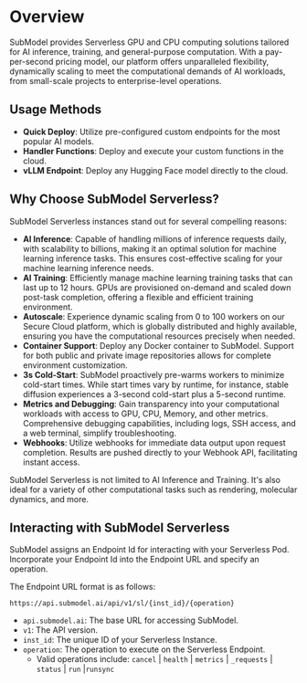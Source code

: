# Overview

SubModel provides Serverless GPU and CPU computing solutions tailored for AI inference, training, and general-purpose computation. With a pay-per-second pricing model, our platform offers unparalleled flexibility, dynamically scaling to meet the computational demands of AI workloads, from small-scale projects to enterprise-level operations.

## Usage Methods

- **Quick Deploy**: Utilize pre-configured custom endpoints for the most popular AI models.
- **Handler Functions**: Deploy and execute your custom functions in the cloud.
- **vLLM Endpoint**: Deploy any Hugging Face model directly to the cloud.

## Why Choose SubModel Serverless?

SubModel Serverless instances stand out for several compelling reasons:

- **AI Inference**: Capable of handling millions of inference requests daily, with scalability to billions, making it an optimal solution for machine learning inference tasks. This ensures cost-effective scaling for your machine learning inference needs.
- **AI Training**: Efficiently manage machine learning training tasks that can last up to 12 hours. GPUs are provisioned on-demand and scaled down post-task completion, offering a flexible and efficient training environment.
- **Autoscale**: Experience dynamic scaling from 0 to 100 workers on our Secure Cloud platform, which is globally distributed and highly available, ensuring you have the computational resources precisely when needed.
- **Container Support**: Deploy any Docker container to SubModel. Support for both public and private image repositories allows for complete environment customization.
- **3s Cold-Start**: SubModel proactively pre-warms workers to minimize cold-start times. While start times vary by runtime, for instance, stable diffusion experiences a 3-second cold-start plus a 5-second runtime.
- **Metrics and Debugging**: Gain transparency into your computational workloads with access to GPU, CPU, Memory, and other metrics. Comprehensive debugging capabilities, including logs, SSH access, and a web terminal, simplify troubleshooting.
- **Webhooks**: Utilize webhooks for immediate data output upon request completion. Results are pushed directly to your Webhook API, facilitating instant access.

SubModel Serverless is not limited to AI Inference and Training. It's also ideal for a variety of other computational tasks such as rendering, molecular dynamics, and more.

## Interacting with SubModel Serverless

SubModel assigns an Endpoint Id for interacting with your Serverless Pod. Incorporate your Endpoint Id into the Endpoint URL and specify an operation.

The Endpoint URL format is as follows:

```
https://api.submodel.ai/api/v1/sl/{inst_id}/{operation}
```

- `api.submodel.ai`: The base URL for accessing SubModel.
- `v1`: The API version.
- `inst_id`: The unique ID of your Serverless Instance.
- `operation`: The operation to execute on the Serverless Endpoint.
  - Valid operations include: `cancel` \| `health` \| `metrics` \| `_requests` \| `status` \| `run` \|`runsync`
